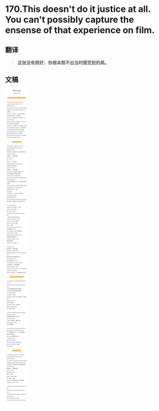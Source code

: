 # 170.This doesn't do it justice at all. You can't possibly capture the ensense of that experience on film.

## 翻译

> **这张没有照好，你根本照不出当时感受到的美。**

## 文稿

![](img/170.jpg)

